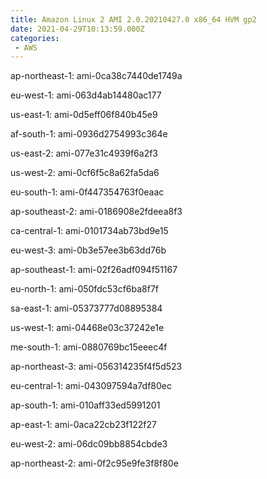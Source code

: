 ```yaml
---
title: Amazon Linux 2 AMI 2.0.20210427.0 x86_64 HVM gp2
date: 2021-04-29T10:13:59.000Z
categories:
 - AWS
---
```


ap-northeast-1: ami-0ca38c7440de1749a

eu-west-1: ami-063d4ab14480ac177

us-east-1: ami-0d5eff06f840b45e9

af-south-1: ami-0936d2754993c364e

us-east-2: ami-077e31c4939f6a2f3

us-west-2: ami-0cf6f5c8a62fa5da6

eu-south-1: ami-0f447354763f0eaac

ap-southeast-2: ami-0186908e2fdeea8f3

ca-central-1: ami-0101734ab73bd9e15

eu-west-3: ami-0b3e57ee3b63dd76b

ap-southeast-1: ami-02f26adf094f51167

eu-north-1: ami-050fdc53cf6ba8f7f

sa-east-1: ami-05373777d08895384

us-west-1: ami-04468e03c37242e1e

me-south-1: ami-0880769bc15eeec4f

ap-northeast-3: ami-056314235f4f5d523

eu-central-1: ami-043097594a7df80ec

ap-south-1: ami-010aff33ed5991201

ap-east-1: ami-0aca22cb23f122f27

eu-west-2: ami-06dc09bb8854cbde3

ap-northeast-2: ami-0f2c95e9fe3f8f80e

